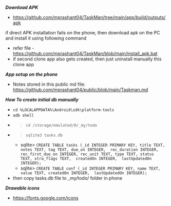 

***Download APK***

- https://github.com/mprashant04/TaskMan/tree/main/app/build/outputs/apk

if direct APK installation fails on the phone, then download apk on the PC and install it using following command

- refer file - https://github.com/mprashant04/TaskMan/blob/main/install_apk.bat
- if second clone app also gets created, then just uninstall manually this clone app



***App setup on the phone***
- Notes stored in this public md file: https://github.com/mprashant04/public/blob/main/Taskman.md

  

***How To create initial db manually***

- `cd %LOCALAPPDATA%\Android\sdk\platform-tools`
- `adb shell`
- > `cd /storage/emulated/0/_my/todo`
- > `sqlite3 tasks.db`
    - sqlite> `CREATE TABLE tasks (_id INTEGER PRIMARY KEY, title TEXT, notes TEXT, tag TEXT, due_on INTEGER,  rec_duration INTEGER, rec_first_due_on INTEGER, rec_unit TEXT, type TEXT, status TEXT, xtra_flags TEXT,  createdOn INTEGER,  lastUpdatedOn INTEGER);`
    - sqlite> `CREATE TABLE conf (_id INTEGER PRIMARY KEY, name TEXT, value TEXT, createdOn INTEGER,  lastUpdatedOn INTEGER);`
- then copy tasks.db file to _my/todo/ folder in phone





***Drawable icons***

- https://fonts.google.com/icons
